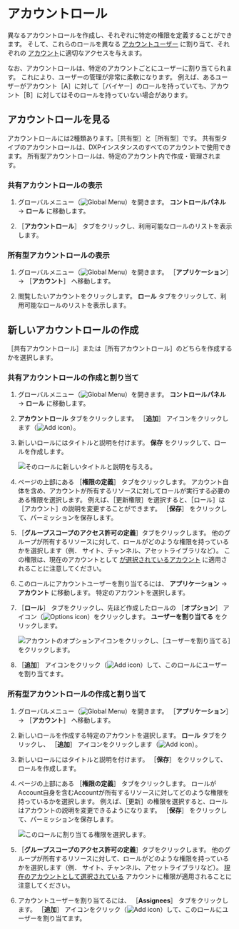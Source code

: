 # アカウントロール

異なるアカウントロールを作成し、それぞれに特定の権限を定義することができます。 そして、これらのロールを異なる [アカウントユーザー](./accounts/account-users.md) に割り当て、それぞれの [アカウント](../accounts.md)に適切なアクセスを与えます。

なお、アカウントロールは、特定のアカウントごとにユーザーに割り当てられます。 これにより、ユーザーの管理が非常に柔軟になります。 例えば、あるユーザーがアカウント［A］に対して［バイヤー］のロールを持っていても、アカウント［B］に対してはそのロールを持っていない場合があります。

<a name="view-account-roles" />

## アカウントロールを見る

アカウントロールには2種類あります。［共有型］と［所有型］です。 共有型タイプのアカウントロールは、DXPインスタンスのすべてのアカウントで使用できます。 所有型アカウントロールは、特定のアカウント内で作成・管理されます。

### 共有アカウントロールの表示

1. グローバルメニュー（![Global Menu](../../images/icon-applications-menu.png)）を開きます。 **コントロールパネル** &rarr; **ロール** に移動します。

1. ［**アカウントロール**］ タブをクリックし、利用可能なロールのリストを表示します。

### 所有型アカウントロールの表示

1. グローバルメニュー（![Global Menu](../../images/icon-applications-menu.png)）を開きます。 ［**アプリケーション**］ &rarr; ［**アカウント**］ へ移動します。

1. 閲覧したいアカウントをクリックします。 **ロール** タブをクリックして、利用可能なロールのリストを表示します。

<a name="creating-a-new-account-role" />

## 新しいアカウントロールの作成

［共有アカウントロール］または［所有アカウントロール］のどちらを作成するかを選択します。

### 共有アカウントロールの作成と割り当て

1. グローバルメニュー（![Global Menu](../../images/icon-applications-menu.png)）を開きます。 **コントロールパネル** &rarr; **ロール** に移動します。

1. **アカウントロール** タブをクリックします。 ［**追加**］ アイコンをクリックします（![Add icon](../../images/icon-add.png)）。

1. 新しいロールにはタイトルと説明を付けます。 **保存** をクリックして、ロールを作成します。

   ![そのロールに新しいタイトルと説明を与える。](./account-roles/images/01.png)

1. ページの上部にある ［**権限の定義**］ タブをクリックします。 アカウント自体を含め、アカウントが所有するリソースに対してロールが実行する必要のある権限を選択します。 例えば、［更新権限］を選択すると、［ロール］は［アカウント］の説明を変更することができます。 ［**保存**］ をクリックして、パーミッションを保存します。

1. ［**グループスコープのアクセス許可の定義**］タブをクリックします。 他のグループが所有するリソースに対して、ロールがどのような権限を持っているかを選択します（例． サイト、チャンネル、アセットライブラリなど）。 この権限は、現在のアカウントとして [が選択されているアカウント](./account-management-widget.md#using-the-account-management-widget) に適用されることに注意してください。

1. このロールにアカウントユーザーを割り当てるには、 **アプリケーション** &rarr; **アカウント** に移動します。 特定のアカウントを選択します。

1. ［**ロール**］ タブをクリックし、先ほど作成したロールの ［**オプション**］ アイコン（![Options icon](../../images/icon-actions.png)）をクリックします。 **ユーザーを割り当てる** をクリックします。

   ![アカウントのオプションアイコンをクリックし、［ユーザーを割り当てる］をクリックします。](./account-roles/images/02.png)

1. ［**追加**］ アイコンをクリック（![Add icon](../../images/icon-add.png)）して、このロールにユーザーを割り当てます。

### 所有型アカウントロールの作成と割り当て

1. グローバルメニュー（![Global Menu](../../images/icon-applications-menu.png)）を開きます。 ［**アプリケーション**］ &rarr; ［**アカウント**］ へ移動します。

1. 新しいロールを作成する特定のアカウントを選択します。 **ロール** タブをクリックし、 ［**追加**］ アイコンをクリックします（![Add icon](../../images/icon-add.png)）。

1. 新しいロールにはタイトルと説明を付けます。 ［**保存**］ をクリックして、ロールを作成します。

1. ページの上部にある ［**権限の定義**］ タブをクリックします。 ロールがAccount自身を含むAccountが所有するリソースに対してどのような権限を持っているかを選択します。 例えば、［更新］の権限を選択すると、ロールはアカウントの説明を変更できるようになります。 ［**保存**］ をクリックして、パーミッションを保存します。

   ![このロールに割り当てる権限を選択します。](./account-roles/images/03.png)

1. ［**グループスコープのアクセス許可の定義**］タブをクリックします。 他のグループが所有するリソースに対して、ロールがどのような権限を持っているかを選択します（例． サイト、チャンネル、アセットライブラリなど）。 [現在のアカウントとして選択されている](./account-management-widget.md#using-the-account-management-widget) アカウントに権限が適用されることに注意してください。

1. アカウントユーザーを割り当てるには、 ［**Assignees**］ タブをクリックします。 ［**追加**］ アイコンをクリック（![Add icon](../../images/icon-add.png)）して、このロールにユーザーを割り当てます。
